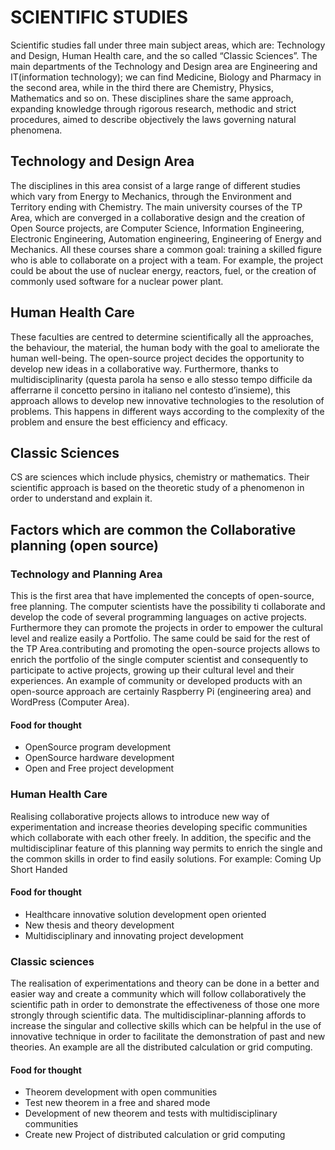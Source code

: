 # SCIENTIFIC STUDIES

Scientific studies fall under three main subject areas, which are: Technology and Design, Human Health care, and the so called “Classic Sciences”.
The main departments of the Technology and Design area are Engineering and IT(information technology); we can find Medicine, Biology and Pharmacy in the second area, while in the third there are Chemistry, Physics, Mathematics and so on.
These disciplines share the same approach, expanding knowledge through rigorous research, methodic and strict procedures, aimed to describe objectively the laws governing natural phenomena.

## Technology and Design Area
The disciplines in this area consist of a large range of different studies which vary from Energy to Mechanics, through the Environment and Territory ending with Chemistry. The main university courses of the TP Area, which are converged in a collaborative design and the creation of Open Source projects, are Computer Science, Information Engineering, Electronic Engineering, Automation engineering, Engineering of Energy and Mechanics. All these courses share a common goal: training a skilled figure who is able to collaborate on a project with a team. For example, the project could be about the use of nuclear energy, reactors, fuel, or the creation of commonly used software for a nuclear power plant.

## Human Health Care
These faculties are centred to determine scientifically all the approaches, the behaviour, the material, the human body with the goal to ameliorate the human well-being. The open-source project decides the opportunity to develop new ideas in a collaborative way. Furthermore, thanks to multidisciplinarity (questa parola ha senso e allo stesso tempo difficile da afferrarne il concetto persino in italiano nel contesto d’insieme), this approach allows to develop new innovative technologies to the resolution of problems. This happens in different ways according to the complexity of the problem and ensure the best efficiency and efficacy.

## Classic Sciences
CS are sciences which include physics, chemistry or mathematics. Their scientific approach is based on the theoretic study of a phenomenon in order to understand and explain it.

## Factors which are common the Collaborative planning (open source)

### Technology and Planning Area
This is the first area that have implemented the concepts of open-source, free planning. The computer scientists have the possibility ti collaborate and develop the code of several programming languages on active projects. Furthermore they can promote the projects in order to empower the cultural level and realize easily a Portfolio. The same could be said for the rest of the TP Area.contributing and promoting the open-source projects allows to enrich the portfolio of the single computer scientist and consequently to participate to active projects, growing up their cultural level and their experiences. An example of community or developed products with an open-source approach are certainly Raspberry Pi (engineering area) and WordPress (Computer Area).

#### Food for thought
* OpenSource program development
* OpenSource hardware development
* Open and Free project development

### Human Health Care
Realising collaborative projects allows to introduce new way of experimentation and increase theories developing specific communities which collaborate with each other freely. In addition, the specific and the multidisciplinar feature of this planning way permits to enrich the single and the common skills in order to find easily solutions. For example: Coming Up Short Handed

#### Food for thought
* Healthcare innovative solution development open oriented
* New thesis and theory development
* Multidisciplinary and innovating project development

### Classic sciences
The realisation of experimentations and theory can be done in a better and easier way and create a community which will follow collaboratively the scientific path in order to demonstrate the effectiveness of those one more strongly through scientific data. The multidisciplinar-planning affords to increase the singular and collective skills which can be helpful in the use of innovative technique in order to facilitate the demonstration of past and new theories. An example are all the distributed calculation or grid computing.

#### Food for thought
* Theorem development with open communities
* Test new theorem in a free and shared mode
* Development of new theorem and tests with multidisciplinary communities
* Create new Project of distributed calculation or grid computing
